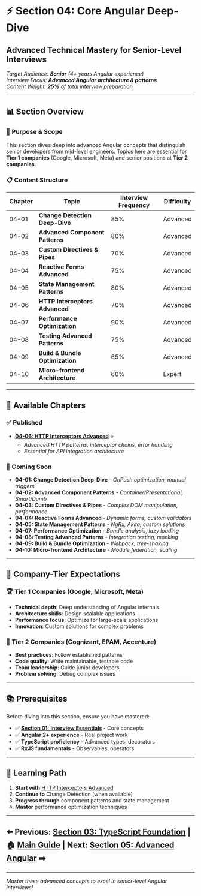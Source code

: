 # ⚡ **Section 04: Core Angular Deep-Dive**
## Advanced Technical Mastery for Senior-Level Interviews

*Target Audience: **Senior** (4+ years Angular experience)*  
*Interview Focus: **Advanced Angular architecture & patterns***  
*Content Weight: **25%** of total interview preparation*  

---

## 📊 **Section Overview**

### **🎯 Purpose & Scope**
This section dives deep into advanced Angular concepts that distinguish senior developers from mid-level engineers. Topics here are essential for **Tier 1 companies** (Google, Microsoft, Meta) and senior positions at **Tier 2 companies**.

### **📋 Content Structure**
| Chapter | Topic | Interview Frequency | Difficulty |
|---------|-------|-------------------|------------|
| 04-01 | **Change Detection Deep-Dive** | 85% | Advanced |
| 04-02 | **Advanced Component Patterns** | 80% | Advanced |
| 04-03 | **Custom Directives & Pipes** | 70% | Advanced |
| 04-04 | **Reactive Forms Advanced** | 75% | Advanced |
| 04-05 | **State Management Patterns** | 80% | Advanced |
| 04-06 | **HTTP Interceptors Advanced** | 70% | Advanced |
| 04-07 | **Performance Optimization** | 90% | Advanced |
| 04-08 | **Testing Advanced Patterns** | 75% | Advanced |
| 04-09 | **Build & Bundle Optimization** | 65% | Advanced |
| 04-10 | **Micro-frontend Architecture** | 60% | Expert |

---

## 🚀 **Available Chapters**

### **✅ Published**
- **[04-06: HTTP Interceptors Advanced](./04-06-http-interceptors-advanced.md)** ⭐
  - *Advanced HTTP patterns, interceptor chains, error handling*
  - *Essential for API integration architecture*

### **🚧 Coming Soon**
- **04-01: Change Detection Deep-Dive** - *OnPush optimization, manual triggers*
- **04-02: Advanced Component Patterns** - *Container/Presentational, Smart/Dumb*
- **04-03: Custom Directives & Pipes** - *Complex DOM manipulation, performance*
- **04-04: Reactive Forms Advanced** - *Dynamic forms, custom validators*
- **04-05: State Management Patterns** - *NgRx, Akita, custom solutions*
- **04-07: Performance Optimization** - *Bundle analysis, lazy loading*
- **04-08: Testing Advanced Patterns** - *Integration testing, mocking*
- **04-09: Build & Bundle Optimization** - *Webpack, tree-shaking*
- **04-10: Micro-frontend Architecture** - *Module federation, scaling*

---

## 🏢 **Company-Tier Expectations**

### **🏆 Tier 1 Companies** (Google, Microsoft, Meta)
- **Technical depth**: Deep understanding of Angular internals
- **Architecture skills**: Design scalable applications
- **Performance focus**: Optimize for large-scale applications
- **Innovation**: Custom solutions for complex problems

### **🏢 Tier 2 Companies** (Cognizant, EPAM, Accenture)
- **Best practices**: Follow established patterns
- **Code quality**: Write maintainable, testable code
- **Team leadership**: Guide junior developers
- **Problem solving**: Debug complex issues

---

## 📚 **Prerequisites**
Before diving into this section, ensure you have mastered:
- ✅ **[Section 01: Interview Essentials](../01-Interview-Essentials/README.md)** - Core concepts
- ✅ **Angular 2+ experience** - Real project work
- ✅ **TypeScript proficiency** - Advanced types, decorators
- ✅ **RxJS fundamentals** - Observables, operators

---

## 🎯 **Learning Path**
1. **Start with** [HTTP Interceptors Advanced](./04-06-http-interceptors-advanced.md)
2. **Continue to** Change Detection (when available)
3. **Progress through** component patterns and state management
4. **Master** performance optimization techniques

---

## ⬅️ **Previous**: [Section 03: TypeScript Foundation](../03-TypeScript-JavaScript-Foundation/README.md) | 🏠 **[Main Guide](../README.md)** | **Next**: [Section 05: Advanced Angular](../05-Advanced-Angular/README.md) ➡️

---

*Master these advanced concepts to excel in senior-level Angular interviews!*
